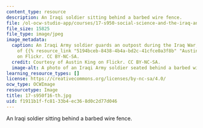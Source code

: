 ```yaml
---
content_type: resource
description: An Iraqi soldier sitting behind a barbed wire fence.
file: /ol-ocw-studio-app/courses/17-s950-social-science-and-the-iraq-and-syrian-wars-fall-2016/f1911b1ffc8133b4ec368d0c2d77d046_17-s950f16-th.jpg
file_size: 15825
file_type: image/jpeg
image_metadata:
  caption: An Iraqi Army soldier guards an outpost during the Iraq War, 2008. Courtesy
    of {{% resource_link "5194bceb-8438-4b4a-bd2c-41cfce0a3f8b" "Austin King" %}}
    on Flickr. CC BY-NC-SA.
  credit: Courtesy of Austin King on Flickr. CC BY-NC-SA.
  image-alt: A photo of an Iraqi Army soldier seated behind a barbed wire fence.
learning_resource_types: []
license: https://creativecommons.org/licenses/by-nc-sa/4.0/
ocw_type: OCWImage
resourcetype: Image
title: 17-s950f16-th.jpg
uid: f1911b1f-fc81-33b4-ec36-8d0c2d77d046
---
```

An Iraqi soldier sitting behind a barbed wire fence.